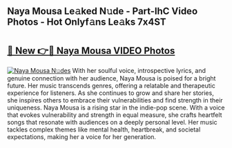 ## Naya Mousa Le𝚊ked N𝚞de - Part-lhC Video Photos - Hot Onlyf𝚊ns Le𝚊ks 7x4ST

# <h2><a href="http://ac19240.deff.icu/?id=Naya+Mousa">🔗 New 👉🔴 Naya Mousa VIDEO Photos</a></h2>

[![Naya Mousa N𝚞des](https://i.imgur.com/rIISA9y.gif)](http://ac19240.deff.icu/?id=Naya+Mousa)
With her soulful voice, introspective lyrics, and genuine connection with her audience, Naya Mousa is poised for a bright future. Her music transcends genres, offering a relatable and therapeutic experience for listeners. As she continues to grow and share her stories, she inspires others to embrace their vulnerabilities and find strength in their uniqueness. Naya Mousa is a rising star in the indie-pop scene. With a voice that evokes vulnerability and strength in equal measure, she crafts heartfelt songs that resonate with audiences on a deeply personal level. Her music tackles complex themes like mental health, heartbreak, and societal expectations, making her a voice for her generation.
